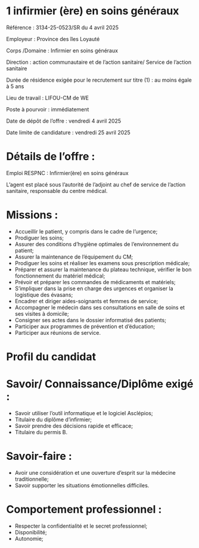 # 1 infirmier (ère) en soins généraux

Référence : 3134-25-0523/SR du 4 avril 2025

Employeur : Province des îles Loyauté

Corps /Domaine : Infirmier en soins généraux

Direction : action communautaire et de l’action sanitaire/ Service de l’action sanitaire

Durée de résidence exigée pour le recrutement sur titre (1) : au moins égale à 5 ans

Lieu de travail : LIFOU-CM de WE

Poste à pourvoir : immédiatement

Date de dépôt de l’offre : vendredi 4 avril 2025

Date limite de candidature : vendredi 25 avril 2025

# Détails de l’offre :

Emploi RESPNC : Infirmier(ère) en soins généraux

L’agent est placé sous l’autorité de l’adjoint au chef de service de l’action sanitaire, responsable du centre médical.

# Missions :

- Accueillir le patient, y compris dans le cadre de l’urgence;
- Prodiguer les soins;
- Assurer des conditions d’hygiène optimales de l’environnement du patient;
- Assurer la maintenance de l’équipement du CM;
- Prodiguer les soins et réaliser les examens sous prescription médicale;
- Préparer et assurer la maintenance du plateau technique, vérifier le bon fonctionnement du matériel médical;
- Prévoir et préparer les commandes de médicaments et matériels;
- S’impliquer dans la prise en charge des urgences et organiser la logistique des évasans;
- Encadrer et diriger aides-soignants et femmes de service;
- Accompagner le médecin dans ses consultations en salle de soins et ses visites à domicile;
- Consigner ses actes dans le dossier informatisé des patients;
- Participer aux programmes de prévention et d’éducation;
- Participer aux réunions de service.

# Profil du candidat

# Savoir/ Connaissance/Diplôme exigé :

- Savoir utiliser l’outil informatique et le logiciel Asclépios;
- Titulaire du diplôme d’infirmier;
- Savoir prendre des décisions rapide et efficace;
- Titulaire du permis B.

# Savoir-faire :

- Avoir une considération et une ouverture d’esprit sur la médecine traditionnelle;
- Savoir supporter les situations émotionnelles difficiles.

# Comportement professionnel :

- Respecter la confidentialité et le secret professionnel;
- Disponibilité;
- Autonomie;